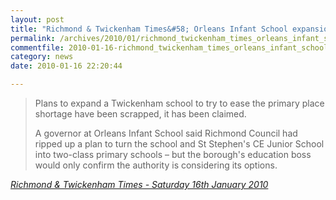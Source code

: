 ```yaml
---
layout: post
title: "Richmond & Twickenham Times&#58; Orleans Infant School expansion plans 'ripped up'"
permalink: /archives/2010/01/richmond_twickenham_times_orleans_infant_school_ex.html
commentfile: 2010-01-16-richmond_twickenham_times_orleans_infant_school_ex
category: news
date: 2010-01-16 22:20:44

---
```


> Plans to expand a Twickenham school to try to ease the primary place shortage have been scrapped, it has been claimed.
> 
>  A governor at Orleans Infant School said Richmond Council had ripped up a plan to turn the school and St Stephen's CE Junior School into two-class primary schools – but the borough's education boss would only confirm the authority is considering its options.
> 
 <cite>[Richmond & Twickenham Times - Saturday 16th January 2010](http://www.richmondandtwickenhamtimes.co.uk/news/richmondnews/4853791.School_expansion_plans__ripped_up_/?ref=rss</cite>)
